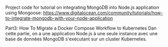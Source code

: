 Project code for tutorial on integrating MongoDB into Node.js application using Mongoose: https://www.digitalocean.com/community/tutorials/how-to-integrate-mongodb-with-your-node-application


Part3:
How To Migrate a Docker Compose Workflow to Kubernetes
Dan cette partie, on a  une application Node.js à une seule instance avec une base de données MongoDB
s'exécutant sur un cluster Kubernetes.
